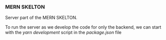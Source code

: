 ### MERN SKELTON

Server part of the MERN SKELTON.

To run the server as we develop the code for only the backend, we can start with the *yarn development* script in the *package.json* file
